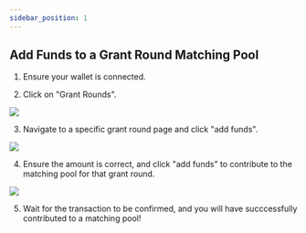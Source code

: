 ```yaml
---
sidebar_position: 1
---
```


## Add Funds to a Grant Round Matching Pool 

1. Ensure your wallet is connected.

2. Click on "Grant Rounds".

![](https://i.imgur.com/nW4gqJK.png)

3. Navigate to a specific grant round page and click "add funds".

![](https://i.imgur.com/v6K2OHT.png)

4. Ensure the amount is correct, and click "add funds" to contribute to the matching pool for that grant round.

![](https://i.imgur.com/XQihN7g.png)

5. Wait for the transaction to be confirmed, and you will have succcessfully contributed to a matching pool!